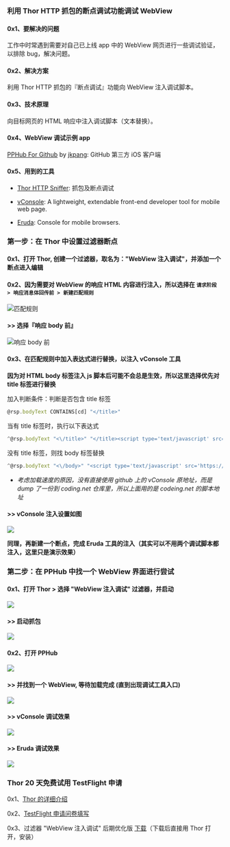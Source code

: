 ### 利用 Thor HTTP 抓包的断点调试功能调试 WebView

#### 0x1、要解决的问题

工作中时常遇到需要对自己已上线 app 中的 WebView 网页进行一些调试验证，以排除 bug，解决问题。

#### 0x2、解决方案

利用 Thor HTTP 抓包的『断点调试』功能向 WebView 注入调试脚本。

#### 0x3、技术原理

向目标网页的 HTML 响应中注入调试脚本（文本替换）。

#### 0x4、WebView 调试示例 app

[PPHub For Github](https://itunes.apple.com/app/id1314212521) by [jkpang](https://github.com/jkpang): GitHub 第三方 iOS 客户端

#### 0x5、用到的工具

- [Thor HTTP Sniffer](https://itunes.apple.com/app/id1210562295): 抓包及断点调试

- [vConsole](https://github.com/Tencent/vConsole): A lightweight, extendable front-end developer tool for mobile web page.

- [Eruda](https://github.com/liriliri/eruda): Console for mobile browsers.


### 第一步：在 Thor 中设置过滤器断点

#### 0x1、打开 Thor, 创建一个过滤器，取名为："WebView 注入调试"，并添加一个断点进入编辑


#### 0x2、因为需要对 WebView 的响应 HTML 内容进行注入，所以选择在 `请求阶段 > 响应消息体回传前 > 新建匹配规则`

![匹配规则](bp_res/4.jpg) 


#### >> 选择『响应 body 前』

![响应 body 前](bp_res/8.jpg)


#### 0x3、在匹配规则中加入表达式进行替换，以注入 vConsole 工具

**因为对 HTML body 标签注入 js 脚本后可能不会总是生效，所以这里选择优先对 title 标签进行替换**

加入判断条件：判断是否包含 title 标签
``` javascript
@rsp.bodyText CONTAINS[cd] "</title>"
```

当有 title 标签时，执行以下表达式

``` javascript
^@rsp.bodyText "<\/title>" "</title><script type='text/javascript' src='https://coding.net/u/Tumblr/p/thor-lib/git/raw/master/vconsole/3.2.0/vconsole.min.js'></script><script>new VConsole();</script>"
```

没有 title 标签，则找 body 标签替换

``` javascript
^@rsp.bodyText "<\/body>" "<script type='text/javascript' src='https://coding.net/u/Tumblr/p/thor-lib/git/raw/master/vconsole/3.2.0/vconsole.min.js'></script><script>new VConsole();</script></body>"
```

- *考虑加载速度的原因，没有直接使用 github 上的 vConsole 原地址，而是 dump 了一份到 coding.net 仓库里，所以上面用的是 codeing.net 的脚本地址*


#### >> vConsole 注入设置如图

![](bp_res/7.jpg)


**同理，再新建一个断点，完成 Eruda 工具的注入（其实可以不用两个调试脚本都注入，这里只是演示效果）**


### 第二步：在 PPHub 中找一个 WebView 界面进行尝试

#### 0x1、打开 Thor > 选择 "WebView 注入调试" 过滤器，并启动

![](bp_res/9.jpg)  

#### >> 启动抓包

![](bp_res/3.jpg) 

#### 0x2、打开 PPHub

![](bp_res/2.jpg) 

#### >> 并找到一个 WebView, 等待加载完成 (直到出现调试工具入口)

![](bp_res/1.jpg) 


#### >> vConsole 调试效果

![](bp_res/6.jpg)   

#### >> Eruda 调试效果

![](bp_res/5.jpg) 


### Thor 20 天免费试用 TestFlight 申请

0x1、[Thor 的详细介绍](https://github.com/PixelCyber/Thor/blob/master/README-zh-Hans.md)

0x2、[TestFlight 申请问卷填写](https://wj.qq.com/s/1607760/e57d)

0x3、过滤器 "WebView 注入调试" 后期优化版 [下载](https://github.com/PixelCyber/Thor/raw/master/tips-zh-Hans/bp_res/WebView_debug.f4thor)（下载后直接用 Thor 打开，安装）

